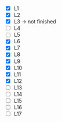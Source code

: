 - [x] L1
- [x] L2
- [x] L3 &rarr; not finished
- [ ] L4
- [ ] L5
- [x] L6
- [x] L7
- [x] L8
- [x] L9
- [x] L10
- [x] L11
- [x] L12
- [ ] L13
- [ ] L14
- [ ] L15
- [ ] L16
- [ ] L17
